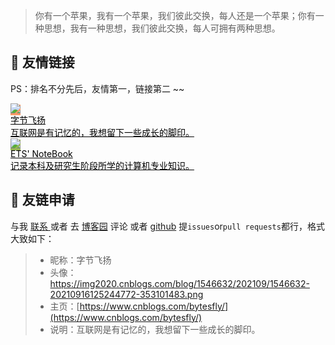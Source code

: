 
> 你有一个苹果，我有一个苹果，我们彼此交换，每人还是一个苹果；你有一种思想，我有一种思想，我们彼此交换，每人可拥有两种思想。


##  🥂 友情链接

PS：排名不分先后，友情第一，链接第二 ~~


<div class="friends">
     <a class="a-friend" target="_blank" style="background-color:#FF9966;color:black" href="https://www.cnblogs.com/bytesfly/">
        <img class="blog-avatar" src="https://img2020.cnblogs.com/blog/1546632/202109/1546632-20210916125244772-353101483.png">
        <div class="text-container">
            <div class="name">字节飞扬</div>
            <div class="description">互联网是有记忆的，我想留下一些成长的脚印。</div>
        </div>
    </a>
     <a class="a-friend" target="_blank" style="background-color:#98b755;color:black" href="https://notebook.js.org/">
        <img class="blog-avatar" src="https://gitee.com/wugenqiang/PictureBed/raw/master/NoteBook/20200617115404.jpg">
        <div class="text-container">
            <div class="name">ETS' NoteBook</div>
            <div class="description">记录本科及研究生阶段所学的计算机专业知识。</div>
        </div>
    </a>
</div>



## 📃 友链申请

与我 [ 联系 ](https://bytesfly.github.io/blog/#/about/?id=💌-联系) 或者 去 [博客园](https://www.cnblogs.com/bytesfly/p/awesome-blogs.html) 评论 或者 [github](https://gitee.com/aohanhongzhi/study/blob/master/about/Friends.md) 提`issues`or`pull requests`都行，格式大致如下：

> * 昵称：字节飞扬
> * 头像：https://img2020.cnblogs.com/blog/1546632/202109/1546632-20210916125244772-353101483.png
> * 主页：[https://www.cnblogs.com/bytesfly/](https://www.cnblogs.com/bytesfly/)
> * 说明：互联网是有记忆的，我想留下一些成长的脚印。

